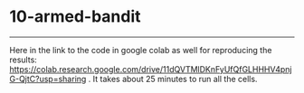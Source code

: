 # 10-armed-bandit

----

Here in the link to the code in google colab as well for reproducing the results: https://colab.research.google.com/drive/11dQVTMlDKnFyUfQfGLHHHV4pnjG-QjtC?usp=sharing . It takes about 25 minutes to run all the cells.

